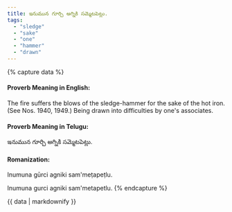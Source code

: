 ```yaml
---
title: ఇనుమున గూర్చి అగ్నికి సమ్మెటపెట్లు.
tags:
  - "sledge"
  - "sake"
  - "one"
  - "hammer"
  - "drawn"
---
```


{% capture data %}
#### Proverb Meaning in English:
The fire suffers the blows of the sledge-hammer for the sake of the hot iron.
(See Nos. 1940, 1949.)
Being drawn into difficulties by one's associates.

#### Proverb Meaning in Telugu:
ఇనుమున గూర్చి అగ్నికి సమ్మెటపెట్లు.

#### Romanization:
Inumuna gūrci agniki sam'meṭapeṭlu.

Inumuna gurci agniki sam'metapetlu.
{% endcapture %}

{{ data | markdownify }}

